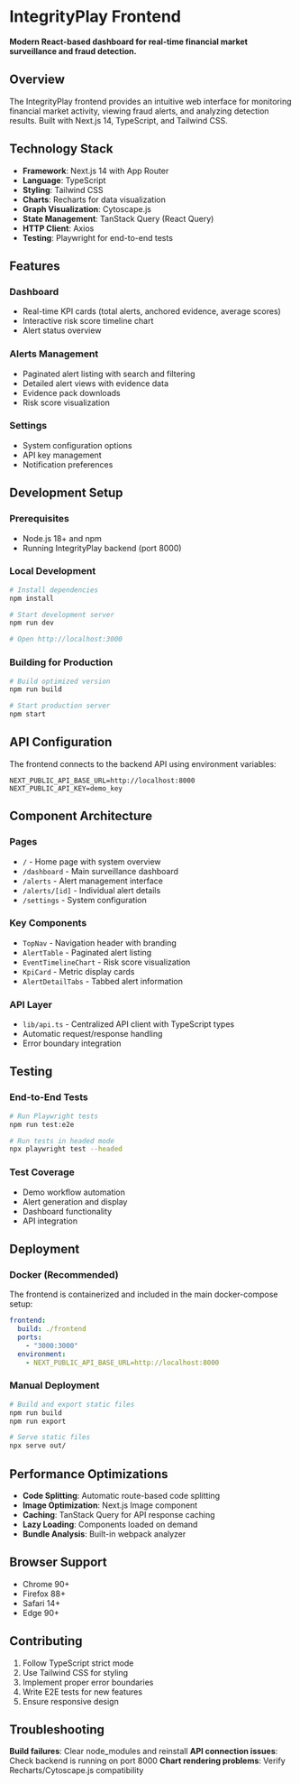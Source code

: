 # IntegrityPlay Frontend

**Modern React-based dashboard for real-time financial market surveillance and fraud detection.**

## Overview

The IntegrityPlay frontend provides an intuitive web interface for monitoring financial market activity, viewing fraud alerts, and analyzing detection results. Built with Next.js 14, TypeScript, and Tailwind CSS.

## Technology Stack

- **Framework**: Next.js 14 with App Router
- **Language**: TypeScript
- **Styling**: Tailwind CSS
- **Charts**: Recharts for data visualization
- **Graph Visualization**: Cytoscape.js
- **State Management**: TanStack Query (React Query)
- **HTTP Client**: Axios
- **Testing**: Playwright for end-to-end tests

## Features

### Dashboard
- Real-time KPI cards (total alerts, anchored evidence, average scores)
- Interactive risk score timeline chart
- Alert status overview

### Alerts Management
- Paginated alert listing with search and filtering
- Detailed alert views with evidence data
- Evidence pack downloads
- Risk score visualization

### Settings
- System configuration options
- API key management
- Notification preferences

## Development Setup

### Prerequisites
- Node.js 18+ and npm
- Running IntegrityPlay backend (port 8000)

### Local Development
```bash
# Install dependencies
npm install

# Start development server
npm run dev

# Open http://localhost:3000
```

### Building for Production
```bash
# Build optimized version
npm run build

# Start production server
npm start
```

## API Configuration

The frontend connects to the backend API using environment variables:

```env
NEXT_PUBLIC_API_BASE_URL=http://localhost:8000
NEXT_PUBLIC_API_KEY=demo_key
```

## Component Architecture

### Pages
- `/` - Home page with system overview
- `/dashboard` - Main surveillance dashboard
- `/alerts` - Alert management interface
- `/alerts/[id]` - Individual alert details
- `/settings` - System configuration

### Key Components
- `TopNav` - Navigation header with branding
- `AlertTable` - Paginated alert listing
- `EventTimelineChart` - Risk score visualization
- `KpiCard` - Metric display cards
- `AlertDetailTabs` - Tabbed alert information

### API Layer
- `lib/api.ts` - Centralized API client with TypeScript types
- Automatic request/response handling
- Error boundary integration

## Testing

### End-to-End Tests
```bash
# Run Playwright tests
npm run test:e2e

# Run tests in headed mode
npx playwright test --headed
```

### Test Coverage
- Demo workflow automation
- Alert generation and display
- Dashboard functionality
- API integration

## Deployment

### Docker (Recommended)
The frontend is containerized and included in the main docker-compose setup:

```yaml
frontend:
  build: ./frontend
  ports:
    - "3000:3000"
  environment:
    - NEXT_PUBLIC_API_BASE_URL=http://localhost:8000
```

### Manual Deployment
```bash
# Build and export static files
npm run build
npm run export

# Serve static files
npx serve out/
```

## Performance Optimizations

- **Code Splitting**: Automatic route-based code splitting
- **Image Optimization**: Next.js Image component
- **Caching**: TanStack Query for API response caching
- **Lazy Loading**: Components loaded on demand
- **Bundle Analysis**: Built-in webpack analyzer

## Browser Support

- Chrome 90+
- Firefox 88+
- Safari 14+
- Edge 90+

## Contributing

1. Follow TypeScript strict mode
2. Use Tailwind CSS for styling
3. Implement proper error boundaries
4. Write E2E tests for new features
5. Ensure responsive design

## Troubleshooting

**Build failures**: Clear node_modules and reinstall
**API connection issues**: Check backend is running on port 8000
**Chart rendering problems**: Verify Recharts/Cytoscape.js compatibility
